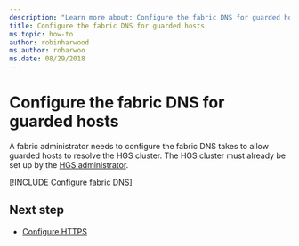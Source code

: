 ```yaml
---
description: "Learn more about: Configure the fabric DNS for guarded hosts"
title: Configure the fabric DNS for guarded hosts
ms.topic: how-to
author: robinharwood
ms.author: roharwoo
ms.date: 08/29/2018
---
```


# Configure the fabric DNS for guarded hosts

A fabric administrator needs to configure the fabric DNS takes to allow guarded hosts to resolve the HGS cluster.
The HGS cluster must already be set up by the [HGS administrator](/windows-server/security/guarded-fabric-shielded-vm/guarded-fabric-initialize-hgs).

[!INCLUDE [Configure fabric DNS](../../../includes/guarded-fabric-configure-fabric-dns.md)]


## Next step

- [Configure HTTPS](guarded-fabric-configure-hgs-https.md)


